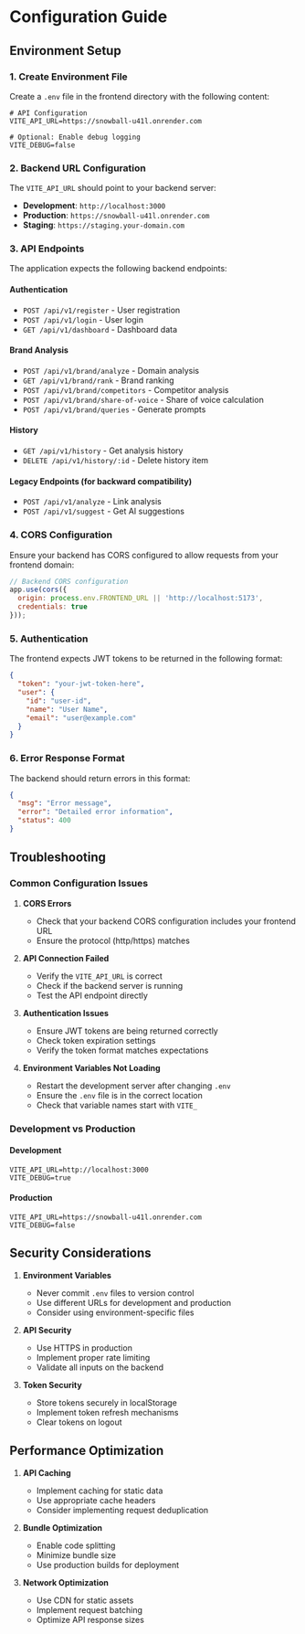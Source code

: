 # Configuration Guide

## Environment Setup

### 1. Create Environment File

Create a `.env` file in the frontend directory with the following content:

```env
# API Configuration
VITE_API_URL=https://snowball-u41l.onrender.com

# Optional: Enable debug logging
VITE_DEBUG=false
```

### 2. Backend URL Configuration

The `VITE_API_URL` should point to your backend server:

- **Development**: `http://localhost:3000`
- **Production**: `https://snowball-u41l.onrender.com`
- **Staging**: `https://staging.your-domain.com`

### 3. API Endpoints

The application expects the following backend endpoints:

#### Authentication
- `POST /api/v1/register` - User registration
- `POST /api/v1/login` - User login
- `GET /api/v1/dashboard` - Dashboard data

#### Brand Analysis
- `POST /api/v1/brand/analyze` - Domain analysis
- `GET /api/v1/brand/rank` - Brand ranking
- `POST /api/v1/brand/competitors` - Competitor analysis
- `POST /api/v1/brand/share-of-voice` - Share of voice calculation
- `POST /api/v1/brand/queries` - Generate prompts

#### History
- `GET /api/v1/history` - Get analysis history
- `DELETE /api/v1/history/:id` - Delete history item

#### Legacy Endpoints (for backward compatibility)
- `POST /api/v1/analyze` - Link analysis
- `POST /api/v1/suggest` - Get AI suggestions

### 4. CORS Configuration

Ensure your backend has CORS configured to allow requests from your frontend domain:

```javascript
// Backend CORS configuration
app.use(cors({
  origin: process.env.FRONTEND_URL || 'http://localhost:5173',
  credentials: true
}));
```

### 5. Authentication

The frontend expects JWT tokens to be returned in the following format:

```json
{
  "token": "your-jwt-token-here",
  "user": {
    "id": "user-id",
    "name": "User Name",
    "email": "user@example.com"
  }
}
```

### 6. Error Response Format

The backend should return errors in this format:

```json
{
  "msg": "Error message",
  "error": "Detailed error information",
  "status": 400
}
```

## Troubleshooting

### Common Configuration Issues

1. **CORS Errors**
   - Check that your backend CORS configuration includes your frontend URL
   - Ensure the protocol (http/https) matches

2. **API Connection Failed**
   - Verify the `VITE_API_URL` is correct
   - Check if the backend server is running
   - Test the API endpoint directly

3. **Authentication Issues**
   - Ensure JWT tokens are being returned correctly
   - Check token expiration settings
   - Verify the token format matches expectations

4. **Environment Variables Not Loading**
   - Restart the development server after changing `.env`
   - Ensure the `.env` file is in the correct location
   - Check that variable names start with `VITE_`

### Development vs Production

#### Development
```env
VITE_API_URL=http://localhost:3000
VITE_DEBUG=true
```

#### Production
```env
VITE_API_URL=https://snowball-u41l.onrender.com
VITE_DEBUG=false
```

## Security Considerations

1. **Environment Variables**
   - Never commit `.env` files to version control
   - Use different URLs for development and production
   - Consider using environment-specific files

2. **API Security**
   - Use HTTPS in production
   - Implement proper rate limiting
   - Validate all inputs on the backend

3. **Token Security**
   - Store tokens securely in localStorage
   - Implement token refresh mechanisms
   - Clear tokens on logout

## Performance Optimization

1. **API Caching**
   - Implement caching for static data
   - Use appropriate cache headers
   - Consider implementing request deduplication

2. **Bundle Optimization**
   - Enable code splitting
   - Minimize bundle size
   - Use production builds for deployment

3. **Network Optimization**
   - Use CDN for static assets
   - Implement request batching
   - Optimize API response sizes 